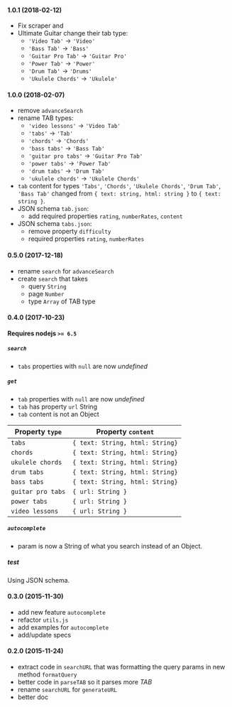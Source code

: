 #### 1.0.1 (2018-02-12)

- Fix scraper and
- Ultimate Guitar change their tab type:
  - `'Video Tab'` -> `'Video'`
  - `'Bass Tab'` -> `'Bass'`
  - `'Guitar Pro Tab'` -> `'Guitar Pro'`
  - `'Power Tab'` -> `'Power'`
  - `'Drum Tab'` -> `'Drums'`
  - `'Ukulele Chords'` -> `'Ukulele'`


#### 1.0.0 (2018-02-07)

- remove `advanceSearch`
- rename TAB types:
  - `'video lessons'` -> `'Video Tab'`
  - `'tabs'` -> `'Tab'`
  - `'chords'` -> `'Chords'`
  - `'bass tabs'` -> `'Bass Tab'`
  - `'guitar pro tabs'` -> `'Guitar Pro Tab'`
  - `'power tabs'` -> `'Power Tab'`
  - `'drum tabs'` -> `'Drum Tab'`
  - `'ukulele chords'` -> `'Ukulele Chords'`
- `tab` content for types `'Tabs'`, `'Chords'`, `'Ukulele Chords'`, `'Drum Tab'`, `'Bass Tab'` changed from `{ text: string, html: string }` to `{ text: string }`.
- JSON schema `tab.json`:
  - add required properties `rating`, `numberRates`, `content`
- JSON schema `tabs.json`:
  - remove property `difficulty`
  - required properties `rating`, `numberRates`

#### 0.5.0 (2017-12-18)

- rename `search` for `advanceSearch`
- create `search` that takes
  - query `String`
  - page `Number`
  - type `Array` of TAB type


#### 0.4.0 (2017-10-23)

**Requires nodejs `>= 6.5`**

##### `search`

- `tabs` properties with `null`  are now  _undefined_

##### `get`

- `tab` properties with `null`  are now  _undefined_
- `tab` has property `url` String
- `tab` content is not an Object

| Property `type`    | Property `content`                  |
|--------------------|-------------------------------------|
| `tabs`             | `{ text: String, html: String}`     |
| `chords`           | `{ text: String, html: String}`     |
| `ukulele chords`   | `{ text: String, html: String}`     |
| `drum tabs`        | `{ text: String, html: String}`     |
| `bass tabs`        | `{ text: String, html: String}`     |
| `guitar pro tabs`  | `{ url: String }`                   |
| `power tabs`       | `{ url: String }`                   |
| `video lessons`    | `{ url: String }`                   |

##### `autocomplete`

- param is now a String of what you search instead of an Object.

##### test

Using JSON schema.


#### 0.3.0 (2015-11-30)
- add new feature `autocomplete`
- refactor `utils.js`
- add examples for `autocomplete`
- add/update specs

#### 0.2.0 (2015-11-24)
- extract code in `searchURL` that was formatting the query params in new method `formatQuery`
- better code in `parseTAB` so it parses more *TAB*
- rename `searchURL` for `generateURL`
- better doc
